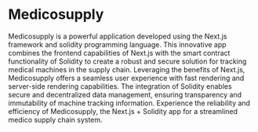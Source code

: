 # Medicosupply
Medicosupply is a powerful application developed using the Next.js framework and solidity programming language. This innovative app combines the frontend capabilities of Next.js with the smart contract functionality of Solidity to create a robust and secure solution for tracking medical machines in the supply chain. Leveraging the benefits of Next.js, Medicosupply offers a seamless user experience with fast rendering and server-side rendering capabilities. The integration of Solidity enables secure and decentralized data management, ensuring transparency and immutability of machine tracking information. Experience the reliability and efficiency of Medicosupply, the Next.js + Solidity app for a streamlined medico supply chain system.
